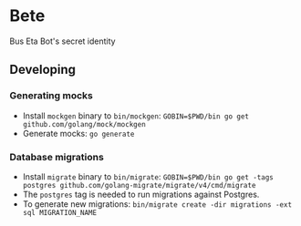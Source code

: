# Bete
Bus Eta Bot's secret identity

## Developing

### Generating mocks

* Install `mockgen` binary to `bin/mockgen`: `GOBIN=$PWD/bin go get github.com/golang/mock/mockgen`
* Generate mocks: `go generate`

### Database migrations

* Install `migrate` binary to `bin/migrate`: `GOBIN=$PWD/bin go get -tags postgres github.com/golang-migrate/migrate/v4/cmd/migrate`
* The `postgres` tag is needed to run migrations against Postgres.
* To generate new migrations: `bin/migrate create -dir migrations -ext sql MIGRATION_NAME`
